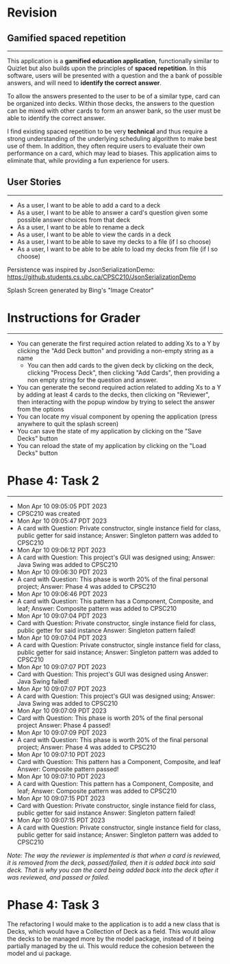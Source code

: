 # Revision
## Gamified spaced repetition
___
This application is a **gamified education application**, functionally similar to Quizlet but also
builds upon the principles of **spaced repetition**. In this software, users will be presented with a question and the 
a bank of possible answers, and will need to **identify the correct answer**. 

To allow the answers presented to the user to be of a similar type,
card can be organized into decks. Within those decks, the answers to the question can be mixed with other cards to form
an answer bank,
so the user must be able to identify the correct answer.

I find existing spaced repetition to be very **technical** and thus require a strong
understanding of the underlying scheduling algorithm to make best use of them. In addition, they often require
users to evaluate their own performance on a card, which may lead to biases. This application
aims to eliminate that, while providing a fun experience for users.

## User Stories
___
- As a user, I want to be able to add a card to a deck
- As a user, I want to be able to answer a card's question given some possible answer choices from that deck
- As a user, I want to be able to rename a deck
- As a user, I want to be able to view the cards in a deck
- As a user, I want to be able to save my decks to a file (if I so choose)
- As a user, I want to be able to be able to load my decks from file (if I so choose)

Persistence was inspired by JsonSerializationDemo:
https://github.students.cs.ubc.ca/CPSC210/JsonSerializationDemo 

Splash Screen generated by Bing's "Image Creator"

# Instructions for Grader
___
- You can generate the first required action related to adding Xs to a Y by clicking the "Add Deck button" and providing a non-empty string as a name
  - You can then add cards to the given deck by clicking on the deck, clicking "Process Deck", then clicking "Add Cards", then providing a non empty string for the question and answer.
- You can generate the second required action related to adding Xs to a Y by adding at least 4 cards to the decks, then clicking on "Reviewer", then interacting with the popup window by trying to select the answer from the options
- You can locate my visual component by opening the application (press anywhere to quit the splash screen)
- You can save the state of my application by clicking on the "Save Decks" button
- You can reload the state of my application by clicking on the "Load Decks" button

# Phase 4: Task 2
___
-	Mon Apr 10 09:05:05 PDT 2023
-	CPSC210 was created
-	Mon Apr 10 09:05:47 PDT 2023
-	A card with Question: Private constructor, single instance field for class, public getter for said instance; Answer: Singleton pattern was added to CPSC210
-	Mon Apr 10 09:06:12 PDT 2023
-	A card with Question: This project's GUI was designed using; Answer: Java Swing was added to CPSC210
-	Mon Apr 10 09:06:30 PDT 2023
-	A card with Question: This phase is worth 20% of the final personal project; Answer: Phase 4 was added to CPSC210
-	Mon Apr 10 09:06:46 PDT 2023
-	A card with Question: This pattern has a Component, Composite, and leaf; Answer: Composite pattern was added to CPSC210
-	Mon Apr 10 09:07:04 PDT 2023
-	Card with Question: Private constructor, single instance field for class, public getter for said instance Answer: Singleton pattern failed!
-	Mon Apr 10 09:07:04 PDT 2023
-	A card with Question: Private constructor, single instance field for class, public getter for said instance; Answer: Singleton pattern was added to CPSC210
-	Mon Apr 10 09:07:07 PDT 2023
-	Card with Question: This project's GUI was designed using Answer: Java Swing failed!
-	Mon Apr 10 09:07:07 PDT 2023
-	A card with Question: This project's GUI was designed using; Answer: Java Swing was added to CPSC210
-	Mon Apr 10 09:07:09 PDT 2023
-	Card with Question: This phase is worth 20% of the final personal project Answer: Phase 4 passed!
-	Mon Apr 10 09:07:09 PDT 2023
-	A card with Question: This phase is worth 20% of the final personal project; Answer: Phase 4 was added to CPSC210
-	Mon Apr 10 09:07:10 PDT 2023
-	Card with Question: This pattern has a Component, Composite, and leaf Answer: Composite pattern passed!
-	Mon Apr 10 09:07:10 PDT 2023
-	A card with Question: This pattern has a Component, Composite, and leaf; Answer: Composite pattern was added to CPSC210
-	Mon Apr 10 09:07:15 PDT 2023
-	Card with Question: Private constructor, single instance field for class, public getter for said instance Answer: Singleton pattern failed!
-	Mon Apr 10 09:07:15 PDT 2023
-	A card with Question: Private constructor, single instance field for class, public getter for said instance; Answer: Singleton pattern was added to CPSC210

*Note: The way the reviewer is implemented is that when a card is reviewed, it is removed from the deck, 
passed/failed, then it is added back into said deck. That is why you can the card being added back into the deck after it was reviewed, and passed or failed.*

# Phase 4: Task 3

The refactoring I would make to the application is to add a new class that is Decks, which would have a Collection of Deck as a field. This would allow the decks to be managed more by the model package,
instead of it being partially managed by the ui. This would reduce the cohesion between the model and ui package.